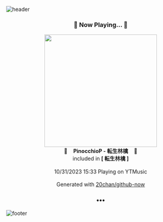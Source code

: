 ![header](https://capsule-render.vercel.app/api?type=wave&height=170&section=header&fontColor=090707&fontAlignX=45&fontAlignY=65&fontSize=100)

<h3 align="center">🎵 Now Playing... 🎵</h3>
<p align="center">
  <a href="https://music.youtube.com/watch?v=9kUMm57Filk">
    <img width="300" src="https://lh3.googleusercontent.com/fcnEPZPv8r3zRAzCHw4zc6jubxxzjMwMNZw6pQsr9C5brLRQl_hP4rYc_nzvEqmOTv5NOgUeB0jGLGnK">
  </a>
  <br>
  🎵&nbsp&nbsp&nbsp <b>PinocchioP - 転生林檎</b> &nbsp&nbsp&nbsp🎵
  <br>
  included in <b>[ 転生林檎 ]</b>
  
  <br />
  <br />
  10/31/2023 15:33 Playing on YTMusic
  <br />
  <br />
  Generated with <a href="https://github.com/20chan/github-now">20chan/github-now</a>
</p>

<h3 align="center">•••</h3>

![footer](https://capsule-render.vercel.app/api?type=wave&height=150&section=footer)
